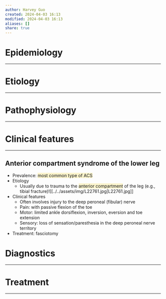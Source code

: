 ```yaml
---
author: Harvey Guo
created: 2024-04-03 16:13
modified: 2024-04-03 16:13
aliases: []
share: true
---
```

# Epidemiology
---


# Etiology
---


# Pathophysiology
---


# Clinical features
---
## Anterior compartment syndrome of the lower leg 
- Prevalence: <span style="background:rgba(240, 200, 0, 0.2)">most common type of ACS</span>
- Etiology
	- Usually due to trauma to the <span style="background:rgba(240, 200, 0, 0.2)">anterior compartment</span> of the leg (e.g., tibial fracture)![[../../assets/img/L22761.jpg|L22761.jpg]]
- Clinical features
	- Often involves injury to the deep peroneal (fibular) nerve 
	- Pain: with passive flexion of the toe
	- Motor: limited ankle dorsiflexion, inversion, eversion and toe extension
	- Sensory: loss of sensation/paresthesia in the deep peroneal nerve territory 
- Treatment: fasciotomy

# Diagnostics
---


# Treatment
---


